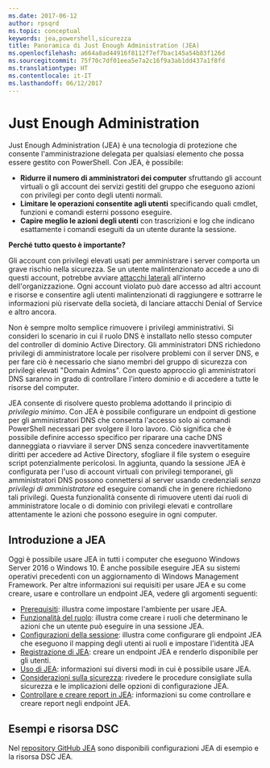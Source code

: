 ```yaml
---
ms.date: 2017-06-12
author: rpsqrd
ms.topic: conceptual
keywords: jea,powershell,sicurezza
title: Panoramica di Just Enough Administration (JEA)
ms.openlocfilehash: a664a8ad44916f8112f7ef7bac145a54b83f126d
ms.sourcegitcommit: 75f70c7df01eea5e7a2c16f9a3ab1dd437a1f8fd
ms.translationtype: HT
ms.contentlocale: it-IT
ms.lasthandoff: 06/12/2017
---
```

<a id="just-enough-administration" class="xliff"></a>
# Just Enough Administration

Just Enough Administration (JEA) è una tecnologia di protezione che consente l'amministrazione delegata per qualsiasi elemento che possa essere gestito con PowerShell.
Con JEA, è possibile:

- **Ridurre il numero di amministratori dei computer** sfruttando gli account virtuali o gli account dei servizi gestiti del gruppo che eseguono azioni con privilegi per conto degli utenti normali.
- **Limitare le operazioni consentite agli utenti** specificando quali cmdlet, funzioni e comandi esterni possono eseguire.
- **Capire meglio le azioni degli utenti** con trascrizioni e log che indicano esattamente i comandi eseguiti da un utente durante la sessione.

**Perché tutto questo è importante?**

Gli account con privilegi elevati usati per amministrare i server comporta un grave rischio nella sicurezza.
Se un utente malintenzionato accede a uno di questi account, potrebbe avviare [attacchi laterali](http://aka.ms/pth) all'interno dell'organizzazione.
Ogni account violato può dare accesso ad altri account e risorse e consentire agli utenti malintenzionati di raggiungere e sottrarre le informazioni più riservate della società, di lanciare attacchi Denial of Service e altro ancora.

Non è sempre molto semplice rimuovere i privilegi amministrativi.
Si consideri lo scenario in cui il ruolo DNS è installato nello stesso computer del controller di dominio Active Directory.
Gli amministratori DNS richiedono privilegi di amministratore locale per risolvere problemi con il server DNS, e per fare ciò è necessario che siano membri del gruppo di sicurezza con privilegi elevati "Domain Admins".
Con questo approccio gli amministratori DNS saranno in grado di controllare l'intero dominio e di accedere a tutte le risorse del computer.

JEA consente di risolvere questo problema adottando il principio di *privilegio minimo*.
Con JEA è possibile configurare un endpoint di gestione per gli amministratori DNS che consenta l'accesso solo ai comandi PowerShell necessari per svolgere il loro lavoro.
Ciò significa che è possibile definire accesso specifico per riparare una cache DNS danneggiata o riavviare il server DNS senza concedere inavvertitamente diritti per accedere ad Active Directory, sfogliare il file system o eseguire script potenzialmente pericolosi.
In aggiunta, quando la sessione JEA è configurata per l'uso di account virtuali con privilegi temporanei, gli amministratori DNS possono connettersi al server usando credenziali *senza privilegi di amministratore* ed eseguire comandi che in genere richiedono tali privilegi.
Questa funzionalità consente di rimuovere utenti dai ruoli di amministratore locale o di dominio con privilegi elevati e controllare attentamente le azioni che possono eseguire in ogni computer.

<a id="get-started-with-jea" class="xliff"></a>
## Introduzione a JEA

Oggi è possibile usare JEA in tutti i computer che eseguono Windows Server 2016 o Windows 10.
È anche possibile eseguire JEA su sistemi operativi precedenti con un aggiornamento di Windows Management Framework.
Per altre informazioni sui requisiti per usare JEA e su come creare, usare e controllare un endpoint JEA, vedere gli argomenti seguenti:

- [Prerequisiti](prerequisites.md): illustra come impostare l'ambiente per usare JEA.
- [Funzionalità del ruolo](role-capabilities.md): illustra come creare i ruoli che determinano le azioni che un utente può eseguire in una sessione JEA.
- [Configurazioni della sessione](session-configurations.md): illustra come configurare gli endpoint JEA che eseguono il mapping degli utenti ai ruoli e impostare l'identità JEA
- [Registrazione di JEA](register-jea.md): creare un endpoint JEA e renderlo disponibile per gli utenti.
- [Uso di JEA](using-jea.md): informazioni sui diversi modi in cui è possibile usare JEA.
- [Considerazioni sulla sicurezza](security-considerations.md): rivedere le procedure consigliate sulla sicurezza e le implicazioni delle opzioni di configurazione JEA.
- [Controllare e creare report in JEA](audit-and-report.md): informazioni su come controllare e creare report negli endpoint JEA.

<a id="samples-and-dsc-resource" class="xliff"></a>
## Esempi e risorsa DSC

Nel [repository GitHub JEA](https://github.com/PowerShell/JEA) sono disponibili configurazioni JEA di esempio e la risorsa DSC JEA.

